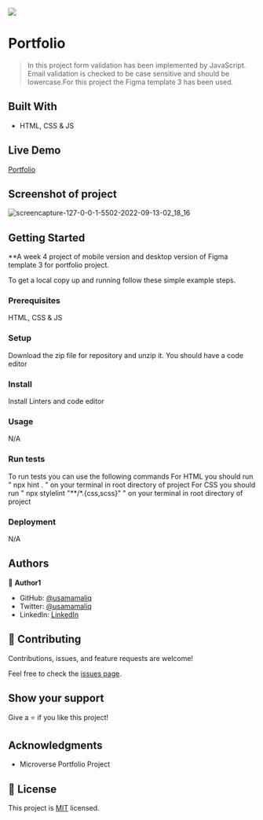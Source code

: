 ![](https://img.shields.io/badge/Microverse-blueviolet)

# Portfolio

> In this project form validation has been implemented by JavaScript. Email validation is checked to be case sensitive and should be lowercase.For this project the Figma template 3 has been used.

## Built With

- HTML, CSS & JS

## Live Demo

[Portfolio](https://usamamaliq.github.io/Portfolio/)

## Screenshot of project

![screencapture-127-0-0-1-5502-2022-09-13-02_18_16](https://user-images.githubusercontent.com/101483956/189761088-f0275640-2c40-408e-bbc7-1be2252574c7.png)

## Getting Started

**A week 4 project of mobile version and desktop version of Figma template 3 for portfolio project.


To get a local copy up and running follow these simple example steps.

### Prerequisites

HTML, CSS & JS

### Setup

Download the zip file for repository and unzip it.
You should have a code editor

### Install

Install Linters and code editor

### Usage

N/A

### Run tests

To run tests you can use the following commands
For HTML you should run " npx hint . " on your terminal in root directory of project
For CSS you should run " npx stylelint "**/*.{css,scss}" " on your terminal in root directory of project

### Deployment

N/A

## Authors

👤 **Author1**

- GitHub: [@usamamaliq](https://github.com/usamamaliq)
- Twitter: [@usamamaliq](https://twitter.com/usamamaliq)
- LinkedIn: [LinkedIn](https://linkedin.com/in/usamamaliq)


## 🤝 Contributing

Contributions, issues, and feature requests are welcome!

Feel free to check the [issues page](../../issues/).

## Show your support

Give a ⭐️ if you like this project!

## Acknowledgments

- Microverse Portfolio Project

## 📝 License

This project is [MIT](./License.md) licensed.
